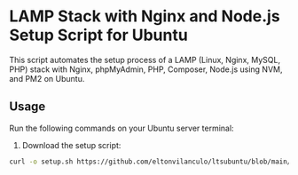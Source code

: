# LAMP Stack with Nginx and Node.js Setup Script for Ubuntu

This script automates the setup process of a LAMP (Linux, Nginx, MySQL, PHP) stack with Nginx, phpMyAdmin, PHP, Composer, Node.js using NVM, and PM2 on Ubuntu.

## Usage

Run the following commands on your Ubuntu server terminal:

1. Download the setup script:
```bash
curl -o setup.sh https://github.com/eltonvilanculo/ltsubuntu/blob/main/setup.sh

